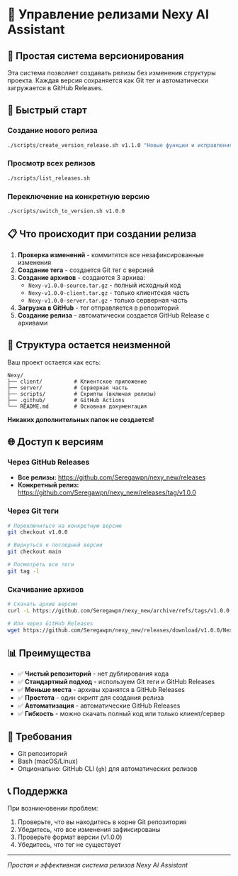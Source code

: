 # 🚀 Управление релизами Nexy AI Assistant

## 🎯 Простая система версионирования

Эта система позволяет создавать релизы без изменения структуры проекта. Каждая версия сохраняется как Git тег и автоматически загружается в GitHub Releases.

## 🚀 Быстрый старт

### Создание нового релиза
```bash
./scripts/create_version_release.sh v1.1.0 "Новые функции и исправления"
```

### Просмотр всех релизов
```bash
./scripts/list_releases.sh
```

### Переключение на конкретную версию
```bash
./scripts/switch_to_version.sh v1.0.0
```

## 📋 Что происходит при создании релиза

1. **Проверка изменений** - коммитятся все незафиксированные изменения
2. **Создание тега** - создается Git тег с версией
3. **Создание архивов** - создаются 3 архива:
   - `Nexy-v1.0.0-source.tar.gz` - полный исходный код
   - `Nexy-v1.0.0-client.tar.gz` - только клиентская часть
   - `Nexy-v1.0.0-server.tar.gz` - только серверная часть
4. **Загрузка в GitHub** - тег отправляется в репозиторий
5. **Создание релиза** - автоматически создается GitHub Release с архивами

## 📁 Структура остается неизменной

Ваш проект остается как есть:
```
Nexy/
├── client/          # Клиентское приложение
├── server/          # Серверная часть
├── scripts/         # Скрипты (включая релизы)
├── .github/         # GitHub Actions
└── README.md        # Основная документация
```

**Никаких дополнительных папок не создается!**

## 🌐 Доступ к версиям

### Через GitHub Releases
- **Все релизы:** https://github.com/Seregawpn/nexy_new/releases
- **Конкретный релиз:** https://github.com/Seregawpn/nexy_new/releases/tag/v1.0.0

### Через Git теги
```bash
# Переключиться на конкретную версию
git checkout v1.0.0

# Вернуться к последней версии
git checkout main

# Посмотреть все теги
git tag -l
```

### Скачивание архивов
```bash
# Скачать архив версии
curl -L https://github.com/Seregawpn/nexy_new/archive/refs/tags/v1.0.0.tar.gz -o v1.0.0.tar.gz

# Или через GitHub Releases
wget https://github.com/Seregawpn/nexy_new/releases/download/v1.0.0/Nexy-v1.0.0-source.tar.gz
```

## 📊 Преимущества

- ✅ **Чистый репозиторий** - нет дублирования кода
- ✅ **Стандартный подход** - используем Git теги и GitHub Releases
- ✅ **Меньше места** - архивы хранятся в GitHub Releases
- ✅ **Простота** - один скрипт для создания релиза
- ✅ **Автоматизация** - автоматические GitHub Releases
- ✅ **Гибкость** - можно скачать полный код или только клиент/сервер

## 🔧 Требования

- Git репозиторий
- Bash (macOS/Linux)
- Опционально: GitHub CLI (`gh`) для автоматических релизов

## 📞 Поддержка

При возникновении проблем:
1. Проверьте, что вы находитесь в корне Git репозитория
2. Убедитесь, что все изменения зафиксированы
3. Проверьте формат версии (v1.0.0)
4. Убедитесь, что тег не существует

---

*Простая и эффективная система релизов Nexy AI Assistant*
